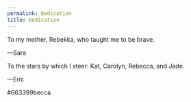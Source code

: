 ```yaml
---
permalink: Dedication
title: Dedication
---
```

To my mother, Rebekka, who taught me to be brave.

—Sara



To the stars by which I steer: Kat, Carolyn, Rebecca, and Jade.

—Eric



\#663399becca

